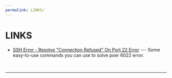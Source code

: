 ```yaml
---
permalink: LINKS/
---
```


# LINKS

* [SSH Error - Resolve "Connection Refused" On Port 22 Error](https://youtu.be/_yTP_L8fC-k?si=0S5vfCyxAsqLeW2T) --- 
Some easy-to-use commands you can use to solve poer 6022 error.
<br>
<hr>
